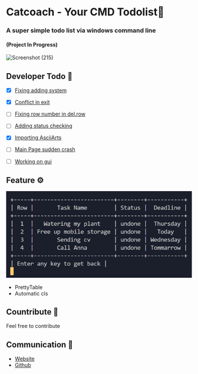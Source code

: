 # Catcoach - Your CMD Todolist📑
### A super simple todo list via windows command line
#### (Project In Progress)

![Screenshot (215)](https://github.com/Ptavangar/Catcoach/assets/89109558/d619dae5-0c5a-483f-b104-3b80c4e451f4)

## Developer Todo 📝
- [x] [Fixing adding system]()
- [x] [Conflict in exit]()
- [ ] [Fixing row number in del.row]()
- [ ] [Adding status checking]()
- [x] [Importing AsciiArts]()
- [ ] [Main Page sudden crash]()
- [ ] [Working on gui]()


## Feature ⚙
![data_t](data_t.png)
* PrettyTable
* Automatic cls


## Countribute 🤝
Feel free to contribute

## Communication 💌
* [Website](https://www.pariya-tavangar.ir)
* [Github](https://github.com/Ptavangar)

